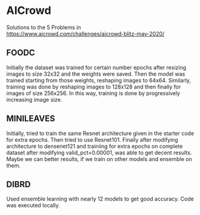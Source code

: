 # AICrowd
Solutions to the 5 Problems in https://www.aicrowd.com/challenges/aicrowd-blitz-may-2020/

## FOODC
Initially the dataset was trained for certain number epochs after resizing images to size 32x32 and the weights were saved.
Then the model was trained starting from those weights, reshaping images to 64x64. Similarly, training was done by reshaping images to 128x128 and then finally for images of size 256x256.
In this way, training is done by progressively increasing image size.


## MINILEAVES
Initially, tried to train the same Resnet architecture given in the starter code for extra epochs. Then tried to use Resnet101. Finally after modifying architecture to densenet121 and trainiing for extra epochs on complete dataset after modifying valid_pct=0.00001, was able to get decent results. Maybe we can better results, if we train on other models and ensemble on them.

## DIBRD
Used ensemble learning with nearly 12 models to get good accuracy. Code was executed locally.


